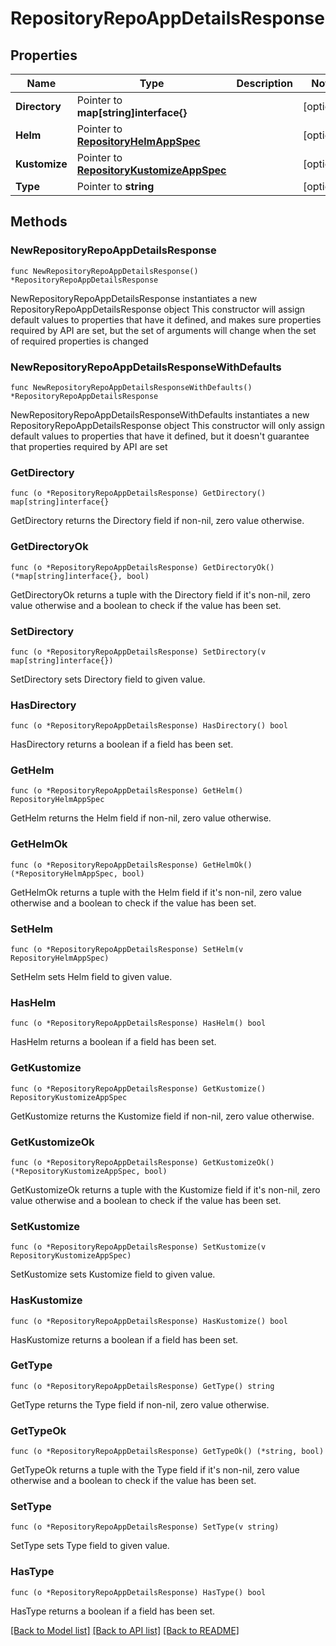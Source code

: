 # RepositoryRepoAppDetailsResponse

## Properties

Name | Type | Description | Notes
------------ | ------------- | ------------- | -------------
**Directory** | Pointer to **map[string]interface{}** |  | [optional] 
**Helm** | Pointer to [**RepositoryHelmAppSpec**](RepositoryHelmAppSpec.md) |  | [optional] 
**Kustomize** | Pointer to [**RepositoryKustomizeAppSpec**](RepositoryKustomizeAppSpec.md) |  | [optional] 
**Type** | Pointer to **string** |  | [optional] 

## Methods

### NewRepositoryRepoAppDetailsResponse

`func NewRepositoryRepoAppDetailsResponse() *RepositoryRepoAppDetailsResponse`

NewRepositoryRepoAppDetailsResponse instantiates a new RepositoryRepoAppDetailsResponse object
This constructor will assign default values to properties that have it defined,
and makes sure properties required by API are set, but the set of arguments
will change when the set of required properties is changed

### NewRepositoryRepoAppDetailsResponseWithDefaults

`func NewRepositoryRepoAppDetailsResponseWithDefaults() *RepositoryRepoAppDetailsResponse`

NewRepositoryRepoAppDetailsResponseWithDefaults instantiates a new RepositoryRepoAppDetailsResponse object
This constructor will only assign default values to properties that have it defined,
but it doesn't guarantee that properties required by API are set

### GetDirectory

`func (o *RepositoryRepoAppDetailsResponse) GetDirectory() map[string]interface{}`

GetDirectory returns the Directory field if non-nil, zero value otherwise.

### GetDirectoryOk

`func (o *RepositoryRepoAppDetailsResponse) GetDirectoryOk() (*map[string]interface{}, bool)`

GetDirectoryOk returns a tuple with the Directory field if it's non-nil, zero value otherwise
and a boolean to check if the value has been set.

### SetDirectory

`func (o *RepositoryRepoAppDetailsResponse) SetDirectory(v map[string]interface{})`

SetDirectory sets Directory field to given value.

### HasDirectory

`func (o *RepositoryRepoAppDetailsResponse) HasDirectory() bool`

HasDirectory returns a boolean if a field has been set.

### GetHelm

`func (o *RepositoryRepoAppDetailsResponse) GetHelm() RepositoryHelmAppSpec`

GetHelm returns the Helm field if non-nil, zero value otherwise.

### GetHelmOk

`func (o *RepositoryRepoAppDetailsResponse) GetHelmOk() (*RepositoryHelmAppSpec, bool)`

GetHelmOk returns a tuple with the Helm field if it's non-nil, zero value otherwise
and a boolean to check if the value has been set.

### SetHelm

`func (o *RepositoryRepoAppDetailsResponse) SetHelm(v RepositoryHelmAppSpec)`

SetHelm sets Helm field to given value.

### HasHelm

`func (o *RepositoryRepoAppDetailsResponse) HasHelm() bool`

HasHelm returns a boolean if a field has been set.

### GetKustomize

`func (o *RepositoryRepoAppDetailsResponse) GetKustomize() RepositoryKustomizeAppSpec`

GetKustomize returns the Kustomize field if non-nil, zero value otherwise.

### GetKustomizeOk

`func (o *RepositoryRepoAppDetailsResponse) GetKustomizeOk() (*RepositoryKustomizeAppSpec, bool)`

GetKustomizeOk returns a tuple with the Kustomize field if it's non-nil, zero value otherwise
and a boolean to check if the value has been set.

### SetKustomize

`func (o *RepositoryRepoAppDetailsResponse) SetKustomize(v RepositoryKustomizeAppSpec)`

SetKustomize sets Kustomize field to given value.

### HasKustomize

`func (o *RepositoryRepoAppDetailsResponse) HasKustomize() bool`

HasKustomize returns a boolean if a field has been set.

### GetType

`func (o *RepositoryRepoAppDetailsResponse) GetType() string`

GetType returns the Type field if non-nil, zero value otherwise.

### GetTypeOk

`func (o *RepositoryRepoAppDetailsResponse) GetTypeOk() (*string, bool)`

GetTypeOk returns a tuple with the Type field if it's non-nil, zero value otherwise
and a boolean to check if the value has been set.

### SetType

`func (o *RepositoryRepoAppDetailsResponse) SetType(v string)`

SetType sets Type field to given value.

### HasType

`func (o *RepositoryRepoAppDetailsResponse) HasType() bool`

HasType returns a boolean if a field has been set.


[[Back to Model list]](../README.md#documentation-for-models) [[Back to API list]](../README.md#documentation-for-api-endpoints) [[Back to README]](../README.md)


